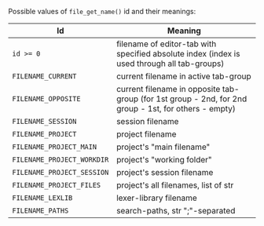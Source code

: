 Possible values of `file_get_name()` id and their meanings:

Id | Meaning
---|--------
`id >= 0` | filename of editor-tab with specified absolute index (index is used through all tab-groups)
`FILENAME_CURRENT` | current filename in active tab-group
`FILENAME_OPPOSITE` | current filename in opposite tab-group (for 1st group - 2nd, for 2nd group - 1st, for others - empty) 
`FILENAME_SESSION` | session filename
`FILENAME_PROJECT` | project filename
`FILENAME_PROJECT_MAIN` | project's "main filename"
`FILENAME_PROJECT_WORKDIR` | project's "working folder"
`FILENAME_PROJECT_SESSION` | project's session filename
`FILENAME_PROJECT_FILES` | project's all filenames, list of str
`FILENAME_LEXLIB` | lexer-library filename
`FILENAME_PATHS` | search-paths, str ";"-separated
